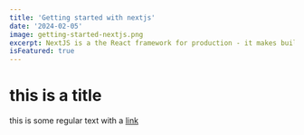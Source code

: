 ```yaml
---
title: 'Getting started with nextjs'
date: '2024-02-05'
image: getting-started-nextjs.png
excerpt: NextJS is a the React framework for production - it makes building fullstack React apps and sites breeze and ships with built-in SSR.
isFeatured: true
---
```



# this is a title

this is some regular text with a [link](https://google.com)
